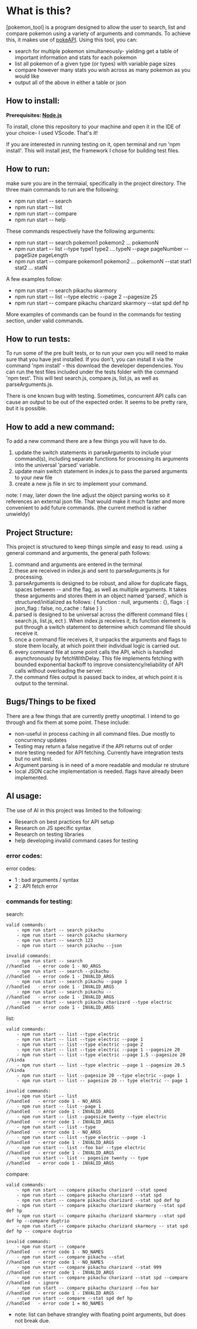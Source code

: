 # What is this?
[pokemon_tool] is a program designed to allow the user to search, list and compare pokemon using a variety of arguments and commands. To achieve this, it makes use of [pokeAPI](https://pokeapi.co/). Using this tool, you can:
- search for multiple pokemon simultaneously- yielding get a table of important information and stats for each pokemon
- list all pokemon of a given type (or types) with variable page sizes
- compare however many stats you wish across as many pokemon as you would like
- output all of the above in either a table or json 

##  How to install:
**Prerequisites: [Node.js](https://nodejs.org/en)**

To install, clone this repository to your machine and open it in the IDE of your choice- I used VScode. That's it!

If you are interested in running testing on it, open terminal and run 'npm install'. This will install jest, the framework I chose for building test files.

## How to run:

make sure you are in the termaial, specifically in the project directory. The three main commands to run are the following:
- npm run start -- search
- npm run start -- list
- npm run start -- compare
- npm run start -- help

These commands respectively have the following arguments:
- npm run start -- search pokemon1 pokemon2 ... pokemonN
- npm run start -- list --type type1 type2 ... typeN --page pageNumber --pageSize pageLength
- npm run start -- compare pokemon1 pokemon2 ... pokemonN --stat stat1 stat2 ... statN

A few examples follow:
- npm run start -- search pikachu skarmory
- npm run start -- list --type electric --page 2 --pagesize 25
- npm run start -- compare pikachu charizard skarmory --stat spd def hp

More examples of commands can be found in the commands for testing section, under valid commands.
##  How to run tests:
To run some of the pre built tests, or to run your own you will need to make sure that you have jest installed. If you don't, you can install it via the command 'npm install' - this download the developer dependencies. You can run the test files included under the tests folder with the command 'npm test'. This will test search.js, compare.js, list.js, as well as parseArguments.js.

There is one known bug with testing. Sometimes, concurrent API calls can cause an output to be out of the expected order. It seems to be pretty rare, but it is possible.
##  How to add a new command:
To add a new command there are a few things you will have to do. 
1. update the switch statements in parseArguments to include your command(s), including separate functions for processing its arguments into the universal 'parsed' variable.
2. update main switch statement in index.js to pass the parsed arguments to your new file
3. create a new js file in src to implement your command.

note: I may, later down the line adjust the object parsing works so it references an external json file. That would make it much faster and more convenient to add future commands. (the current method is rather unwieldy)
##  Project Structure:
This project is structured to keep things simple and easy to read. using a general command and arguments, the general path follows:

1. command and arguments are entered in the terminal
2. these are received in index.js and sent to parseArguments.js for processing.
3. parseArguments is designed to be robust, and allow for duplicate flags, spaces between -- and the flag, as well as multiple arguments. It takes these arguments and stores them in an object named 'parsed', which is structured/initialized as follows:
{
    function : null, 
    arguments : {}, 
    flags : {
        json_flag : false, 
        no_cache : false
    }
}
4. parsed is designed to be universal across the different command files ( search.js, list.js, ect ). When index.js receives it, its function element is put through a switch statement to determine which command file should receive it.
5. once a command file receives it, it unpacks the arguments and flags to store them locally, at which point their individual logic is carried out.
6. every command file at some point calls the API, which is handled asynchronously by fetchWithDelay. This file implements fetching with bounded exponential backoff to improve consistency/reliability of API calls without overloading the server.
7. the command files output is passed back to index, at which point it is output to the terminal.

## Bugs/Things to be fixed
There are a few things that are currently pretty unoptimal. I intend to go through and fix them at some point. These include:
- non-useful in process caching in all command files. Due mostly to concurrency updates
- Testing may return a false negative if the API returns out of order
- more testing needed for API fetching. Currently have integration tests but no unit test.
- Argument parsing is in need of a more readable and modular re struture
- local JSON cache implementation is needed. flags have already been implemented.

##  AI usage:

The use of AI in this project was limited to the following:

- Research on best practices for API setup
- Research on JS specific syntax
- Research on testing libraries
- help developing invalid command cases for testing

### error codes:

error codes:

- 1 : bad arguments / syntax
- 2 : API fetch error

### commands for testing:

search:

    valid commands:
        - npm run start -- search pikachu
        - npm run start -- search pikachu skarmory
        - npm run start -- search 123
        - npm run start -- search pikachu --json

    invalid commands:
        - npm run start -- search                                               //handled   - error code 1 - NO_ARGS
        - npm run start -- search --pikachu                                     //handled   - error code 1 - INVALID_ARGS
        - npm run start -- search pikachu --page 1                              //handled   - error code 1 - INVALID_ARGS
        - npm run start -- search pikachu --                                    //handled   - error code 1 - INVALID_ARGS
        - npm run start -- search pikachu charizard --type electric             //handled   - error code 1 - INVALID_ARGS

list:

    valid commands:
        - npm run start -- list --type electric
        - npm run start -- list --type electric --page 1                        
        - npm run start -- list --type electric --page 2
        - npm run start -- list --type electric --page 1 --pagesize 20
        - npm run start -- list --type electric --page 1.5 --pagesize 20        //kinda
        - npm run start -- list --type electric --page 1 --pagesize 20.5        //kinda
        - npm run start -- list --pagesize 20 --type electric --page 1
        - npm run start -- list -- pagesize 20 -- type electric -- page 1

    invalid commands:
        - npm run start -- list                                                 //handled   - error code 1 - NO_ARGS
        - npm run start -- list --page 1                                        //handled   - error code 1 - INVALID_ARGS
        - npm run start -- list --pagesize twenty --type electric               //handled   - error code 1 - INVALID_ARGS
        - npm run start -- list --type                                          //handled   - error code 1 - NO_ARGS
        - npm run start -- list --type electric --page -1                       //handled   - error code 1 - INVALID_ARGS
        - npm run start -- list --foo bar --type electric                       //handled   - error code 1 - INVALID_ARGS
        - npm run start -- list -- pagesize twenty -- type                      //handled   - error code 1 - INVALID_ARGS

compare:

    valid commands:
        - npm run start -- compare pikachu charizard --stat speed
        - npm run start -- compare pikachu charizard --stat spd
        - npm run start -- compare pikachu charizard --stat spd def hp
        - npm run start -- compare pikachu charizard skarmory --stat spd def hp
        - npm run start -- compare pikachu charizard skarmory --stat spd def hp --compare dugtrio
        - npm run start -- compare pikachu charizard skarmory -- stat spd def hp -- compare dugtrio

    invalid commands:
        - npm run start -- compare                                              //handled   - error code 1 - NO_NAMES
        - npm run start -- compare pikachu --stat                               //handled   - errpr code 1 - NO_NAMES
        - npm run start -- compare pikachu charizard --stat 999                 //handled   - error code 1 - INVALID_ARGS
        - npm run start -- compare pikachu charizard --stat spd --compare       //handled   - ignore
        - npm run start -- compare pikachu charizard --foo bar                  //handled   - error code 1 - INVALID ARGS
        - npm run start -- compare --stat spd def hp                            //handled   - error code 1 = NO_NAMES

- note: list can behave strangley with floating point arguments, but does not break due.
